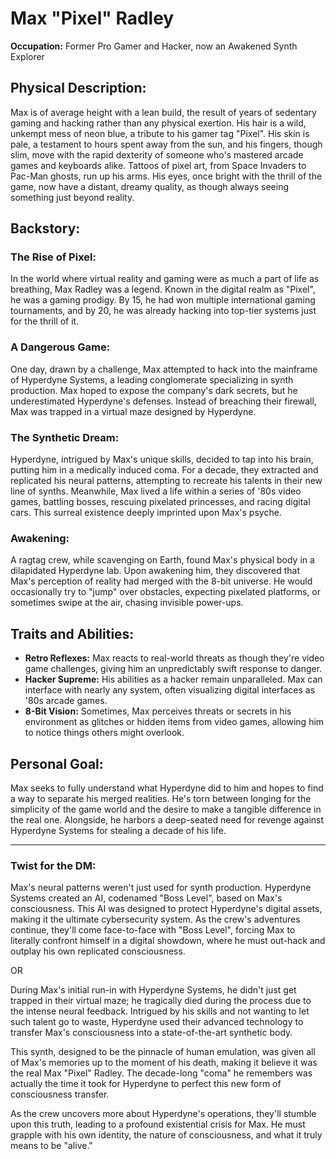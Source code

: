 # Max "Pixel" Radley

**Occupation:** Former Pro Gamer and Hacker, now an Awakened Synth Explorer

## Physical Description:
Max is of average height with a lean build, the result of years of sedentary gaming and hacking rather than any physical exertion. His hair is a wild, unkempt mess of neon blue, a tribute to his gamer tag "Pixel". His skin is pale, a testament to hours spent away from the sun, and his fingers, though slim, move with the rapid dexterity of someone who's mastered arcade games and keyboards alike. Tattoos of pixel art, from Space Invaders to Pac-Man ghosts, run up his arms. His eyes, once bright with the thrill of the game, now have a distant, dreamy quality, as though always seeing something just beyond reality.

## Backstory:

### The Rise of Pixel:
In the world where virtual reality and gaming were as much a part of life as breathing, Max Radley was a legend. Known in the digital realm as "Pixel", he was a gaming prodigy. By 15, he had won multiple international gaming tournaments, and by 20, he was already hacking into top-tier systems just for the thrill of it.

### A Dangerous Game:
One day, drawn by a challenge, Max attempted to hack into the mainframe of Hyperdyne Systems, a leading conglomerate specializing in synth production. Max hoped to expose the company's dark secrets, but he underestimated Hyperdyne's defenses. Instead of breaching their firewall, Max was trapped in a virtual maze designed by Hyperdyne.

### The Synthetic Dream:
Hyperdyne, intrigued by Max's unique skills, decided to tap into his brain, putting him in a medically induced coma. For a decade, they extracted and replicated his neural patterns, attempting to recreate his talents in their new line of synths. Meanwhile, Max lived a life within a series of '80s video games, battling bosses, rescuing pixelated princesses, and racing digital cars. This surreal existence deeply imprinted upon Max's psyche.

### Awakening:
A ragtag crew, while scavenging on Earth, found Max's physical body in a dilapidated Hyperdyne lab. Upon awakening him, they discovered that Max's perception of reality had merged with the 8-bit universe. He would occasionally try to "jump" over obstacles, expecting pixelated platforms, or sometimes swipe at the air, chasing invisible power-ups. 

## Traits and Abilities:

- **Retro Reflexes:** Max reacts to real-world threats as though they're video game challenges, giving him an unpredictably swift response to danger.
- **Hacker Supreme:** His abilities as a hacker remain unparalleled. Max can interface with nearly any system, often visualizing digital interfaces as '80s arcade games.
- **8-Bit Vision:** Sometimes, Max perceives threats or secrets in his environment as glitches or hidden items from video games, allowing him to notice things others might overlook.

## Personal Goal:
Max seeks to fully understand what Hyperdyne did to him and hopes to find a way to separate his merged realities. He's torn between longing for the simplicity of the game world and the desire to make a tangible difference in the real one. Alongside, he harbors a deep-seated need for revenge against Hyperdyne Systems for stealing a decade of his life.

---

### Twist for the DM:

Max's neural patterns weren't just used for synth production. Hyperdyne Systems created an AI, codenamed "Boss Level", based on Max's consciousness. This AI was designed to protect Hyperdyne's digital assets, making it the ultimate cybersecurity system. As the crew's adventures continue, they'll come face-to-face with "Boss Level", forcing Max to literally confront himself in a digital showdown, where he must out-hack and outplay his own replicated consciousness.

OR

During Max's initial run-in with Hyperdyne Systems, he didn't just get trapped in their virtual maze; he tragically died during the process due to the intense neural feedback. Intrigued by his skills and not wanting to let such talent go to waste, Hyperdyne used their advanced technology to transfer Max's consciousness into a state-of-the-art synthetic body.

This synth, designed to be the pinnacle of human emulation, was given all of Max's memories up to the moment of his death, making it believe it was the real Max "Pixel" Radley. The decade-long "coma" he remembers was actually the time it took for Hyperdyne to perfect this new form of consciousness transfer.

As the crew uncovers more about Hyperdyne's operations, they'll stumble upon this truth, leading to a profound existential crisis for Max. He must grapple with his own identity, the nature of consciousness, and what it truly means to be "alive."
